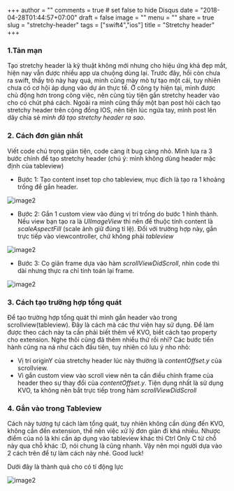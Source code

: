+++
author = ""
comments = true	# set false to hide Disqus
date = "2018-04-28T01:44:57+07:00"
draft = false
image = ""
menu = ""
share = true
slug = "stretchy-header"
tags = ["swift4","ios"]
title = "Stretchy header"
+++

### 1.Tản mạn

Tạo stretchy header là kỹ thuật không mới nhưng cho hiệu ứng khá đẹp mắt, hiện nay vẫn được nhiều app ưa chuộng dùng lại. Trước đây, hồi còn chưa ra swift, thấy trò này hay quá, mình cũng mày mò tự tạo một cái, tuy nhiên chưa có cơ hội áp dụng vào dự án thực tế. Ở công ty hiện tại, mình được chủ động hơn trong công việc, nên cũng tùy tiện gắn stretchy header vào cho có chút phá cách. Ngoài ra mình cũng thấy một bạn post hỏi cách tạo stretchy header trên cộng đồng IOS, nên tiện lúc ngứa tay, mình post lên dây chia sẻ *mình đã tạo stretchy header ra sao*.

### 2. Cách đơn giản nhất

Viết code chú trọng giản tiện, code càng ít bug càng nhỏ. Mình lựa ra 3 bước chính để tạo stretchy header (chú ý: mình không dùng header mặc định của tableview)

  - Bước 1: Tạo content inset top cho tableview, mục đích là tạo ra 1 khoảng trống để gắn header.

  ![image2](/hugosite/images/note/stretchy-header-1.png)

  - Bước 2: Gắn 1 custom view vào đúng vị trí trống do bước 1 hình thành. Nếu view bạn tạo ra là *UIImageView* thì nên để thuộc tính content là *scaleAspectFill* (scale ảnh giữ đúng tỉ lệ). Đối với trường hợp này, gắn trực tiếp vào viewcontroller, chứ không phải *tableview*

  ![image2](/hugosite/images/note/stretchy-header-2.png)

  - Bước 3: Co giãn frame dựa vào hàm *scrollViewDidScroll*, nhìn code thì dài nhưng thực ra chỉ tính toán lại frame.

  ![image2](/hugosite/images/note/stretchy-header-3.png)

### 3. Cách tạo trường hợp tổng quát

Để tạo trường hợp tổng quát thì mình gắn header vào trong scrollview(tableview). Đây là cách mà các thư viện hay sử dụng. Để làm được theo cách này ta cần phải biết thêm về KVO, biết cách tạo property cho extension. Nghe thôi cũng đã thêm nhiều thứ rồi nhỉ? Các bước tiến hành cũng na ná như cách đầu tiên, tuy nhiên có lưu ý nho nhỏ: 

  - Vị trí originY của stretchy header lúc này thường là *contentOffset.y* của scrollview.
  - Vì gắn custom view vào scroll view nên ta cần điều chỉnh frame của header theo sự thay đổi của *contentOffset.y*. Tiện dụng nhất là sử dụng KVO, ta không nên bắt trực tiếp trong hàm *scrollViewDidScroll*

### 4. Gắn vào trong Tableview

Cách này tương tự cách làm tổng quát, tuy nhiên không cần dùng đến KVO, không cần đến extension, thế nên việc xử lý đơn giản đi khá nhiều. Nhược điểm của nó là khi cần áp dụng vào tableview khác thì Ctrl Only C từ chỗ này qua chỗ khác :D, nói chung là cũng nhanh. Vậy nên mọi người dựa vào 2 cách trên để tự làm cách này nhé. Good luck!

Dưới đây là thành quả cho có tí động lực

![image2](https://media.giphy.com/media/5tkNzzBCp7GCyLAIYT/giphy.gif)







